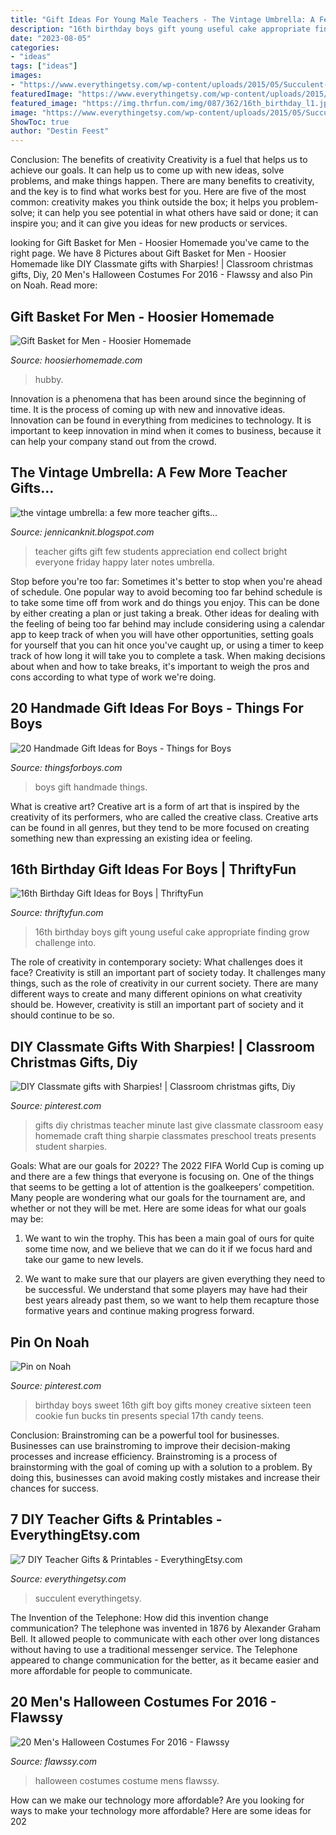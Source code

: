 ```yaml
---
title: "Gift Ideas For Young Male Teachers - The Vintage Umbrella: A Few More Teacher Gifts..."
description: "16th birthday boys gift young useful cake appropriate finding grow challenge into"
date: "2023-08-05"
categories:
- "ideas"
tags: ["ideas"]
images:
- "https://www.everythingetsy.com/wp-content/uploads/2015/05/Succulent-Garden-Teacher-Gift.png"
featuredImage: "https://www.everythingetsy.com/wp-content/uploads/2015/05/Succulent-Garden-Teacher-Gift.png"
featured_image: "https://img.thrfun.com/img/087/362/16th_birthday_l1.jpg"
image: "https://www.everythingetsy.com/wp-content/uploads/2015/05/Succulent-Garden-Teacher-Gift.png"
ShowToc: true
author: "Destin Feest"
---
```



Conclusion: The benefits of creativity
Creativity is a fuel that helps us to achieve our goals. It can help us to come up with new ideas, solve problems, and make things happen. There are many benefits to creativity, and the key is to find what works best for you. Here are five of the most common: creativity makes you think outside the box; it helps you problem-solve; it can help you see potential in what others have said or done; it can inspire you; and it can give you ideas for new products or services.

	

		
looking for Gift Basket for Men - Hoosier Homemade you've came to the right page. We have 8 Pictures about Gift Basket for Men - Hoosier Homemade like DIY Classmate gifts with Sharpies! | Classroom christmas gifts, Diy, 20 Men&#039;s Halloween Costumes For 2016 - Flawssy and also Pin on Noah. Read more:
		
    
## Gift Basket For Men - Hoosier Homemade

<img loading=lazy src="https://hoosierhomemade.com/wp-content/uploads/Gift-Basket-Men-V.jpg" onerror="this.onerror=null;this.src='https://tse1.mm.bing.net/th?id=OIP.gbeErCA2EWPQQEiCwznKegHaLH&amp;pid=15.1';" alt="Gift Basket for Men - Hoosier Homemade">

_Source: hoosierhomemade.com_

>hubby. 

	

Innovation is a phenomena that has been around since the beginning of time. It is the process of coming up with new and innovative ideas. Innovation can be found in everything from medicines to technology. It is important to keep innovation in mind when it comes to business, because it can help your company stand out from the crowd.

    
## The Vintage Umbrella: A Few More Teacher Gifts...

<img loading=lazy src="http://1.bp.blogspot.com/-QEUcUps5quA/T5lEHsJ1QPI/AAAAAAAAFkg/JrTvWpNCTUs/s1600/DSCN2370.JPG" onerror="this.onerror=null;this.src='https://tse4.mm.bing.net/th?id=OIP.b6-IDBiONecl7UYy-GyFOAHaJ4&amp;pid=15.1';" alt="the vintage umbrella: a few more teacher gifts...">

_Source: jennicanknit.blogspot.com_

>teacher gifts gift few students appreciation end collect bright everyone friday happy later notes umbrella. 

	

Stop before you're too far: Sometimes it's better to stop when you're ahead of schedule.
One popular way to avoid becoming too far behind schedule is to take some time off from work and do things you enjoy. This can be done by either creating a plan or just taking a break. Other ideas for dealing with the feeling of being too far behind may include considering using a calendar app to keep track of when you will have other opportunities, setting goals for yourself that you can hit once you've caught up, or using a timer to keep track of how long it will take you to complete a task. When making decisions about when and how to take breaks, it's important to weigh the pros and cons according to what type of work we're doing.

    
## 20 Handmade Gift Ideas For Boys - Things For Boys

<img loading=lazy src="http://www.thingsforboys.com/wp-content/uploads/2014/05/boys.jpg" onerror="this.onerror=null;this.src='https://tse4.mm.bing.net/th?id=OIP.Q-Zxhc4ID9Z6yOZK9mTZewHaLH&amp;pid=15.1';" alt="20 Handmade Gift Ideas for Boys - Things for Boys">

_Source: thingsforboys.com_

>boys gift handmade things. 

	

What is creative art?
Creative art is a form of art that is inspired by the creativity of its performers, who are called the creative class. Creative arts can be found in all genres, but they tend to be more focused on creating something new than expressing an existing idea or feeling.

    
## 16th Birthday Gift Ideas For Boys | ThriftyFun

<img loading=lazy src="https://img.thrfun.com/img/087/362/16th_birthday_l1.jpg" onerror="this.onerror=null;this.src='https://tse4.mm.bing.net/th?id=OIP.AgfutNIk0ITYO7vQLKKr_QHaKo&amp;pid=15.1';" alt="16th Birthday Gift Ideas for Boys | ThriftyFun">

_Source: thriftyfun.com_

>16th birthday boys gift young useful cake appropriate finding grow challenge into. 

	

The role of creativity in contemporary society: What challenges does it face?
Creativity is still an important part of society today. It challenges many things, such as the role of creativity in our current society. There are many different ways to create and many different opinions on what creativity should be. However, creativity is still an important part of society and it should continue to be so.

    
## DIY Classmate Gifts With Sharpies! | Classroom Christmas Gifts, Diy

<img loading=lazy src="https://i.pinimg.com/736x/09/e0/00/09e000d981daccfd68d817998ca75dbc--teacher-christmas-gifts-christmas-diy.jpg" onerror="this.onerror=null;this.src='https://tse2.mm.bing.net/th?id=OIP.usIcoYIkoYXsF2RflVSdowHaLH&amp;pid=15.1';" alt="DIY Classmate gifts with Sharpies! | Classroom christmas gifts, Diy">

_Source: pinterest.com_

>gifts diy christmas teacher minute last give classmate classroom easy homemade craft thing sharpie classmates preschool treats presents student sharpies. 

	

Goals: What are our goals for 2022?
The 2022 FIFA World Cup is coming up and there are a few things that everyone is focusing on. One of the things that seems to be getting a lot of attention is the goalkeepers’ competition. Many people are wondering what our goals for the tournament are, and whether or not they will be met. Here are some ideas for what our goals may be: 
1) We want to win the trophy. This has been a main goal of ours for quite some time now, and we believe that we can do it if we focus hard and take our game to new levels. 

2) We want to make sure that our players are given everything they need to be successful. We understand that some players may have had their best years already past them, so we want to help them recapture those formative years and continue making progress forward.

    
## Pin On Noah

<img loading=lazy src="https://i.pinimg.com/originals/9e/f8/90/9ef890b0531282c2c941b8f94289dc0a.jpg" onerror="this.onerror=null;this.src='https://tse3.mm.bing.net/th?id=OIP.wdTp16V3XTeTqlpKaImHpAHaJ4&amp;pid=15.1';" alt="Pin on Noah">

_Source: pinterest.com_

>birthday boys sweet 16th gift boy gifts money creative sixteen teen cookie fun bucks tin presents special 17th candy teens. 

	

Conclusion: Brainstroming can be a powerful tool for businesses.
Businesses can use brainstroming to improve their decision-making processes and increase efficiency. Brainstroming is a process of brainstorming with the goal of coming up with a solution to a problem. By doing this, businesses can avoid making costly mistakes and increase their chances for success.

    
## 7 DIY Teacher Gifts &amp; Printables - EverythingEtsy.com

<img loading=lazy src="https://www.everythingetsy.com/wp-content/uploads/2015/05/Succulent-Garden-Teacher-Gift.png" onerror="this.onerror=null;this.src='https://tse1.mm.bing.net/th?id=OIP.gUQYLuhxIvse4KsX-72G5gHaLM&amp;pid=15.1';" alt="7 DIY Teacher Gifts &amp; Printables - EverythingEtsy.com">

_Source: everythingetsy.com_

>succulent everythingetsy. 

	

The Invention of the Telephone: How did this invention change communication?
The telephone was invented in 1876 by Alexander Graham Bell. It allowed people to communicate with each other over long distances without having to use a traditional messenger service. The Telephone appeared to change communication for the better, as it became easier and more affordable for people to communicate.

    
## 20 Men&#039;s Halloween Costumes For 2016 - Flawssy

<img loading=lazy src="http://flawssy.com/wp-content/uploads/2016/05/Halloween-Costume-Ideas-For-Men.jpg" onerror="this.onerror=null;this.src='https://tse1.mm.bing.net/th?id=OIP.fnmWO5tfCrQBNWdvGA1eIAHaOb&amp;pid=15.1';" alt="20 Men&#039;s Halloween Costumes For 2016 - Flawssy">

_Source: flawssy.com_

>halloween costumes costume mens flawssy. 

	

How can we make our technology more affordable?
Are you looking for ways to make your technology more affordable? Here are some ideas for 202
